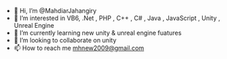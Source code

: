- 👋 Hi, I’m @MahdiarJahangiry
- 👀 I’m interested in VB6, .Net , PHP , C++ , C# , Java , JavaScript , Unity , Unreal Engine
- 🌱 I’m currently learning new unity & unreal engine fuatures 
- 💞️ I’m looking to collaborate on unity
- 📫 How to reach me mhnew2009@gmail.com

<!---
MahdiarJahangiry/MahdiarJahangiry is a ✨ special ✨ repository because its `README.md` (this file) appears on your GitHub profile.
You can click the Preview link to take a look at your changes.
--->
